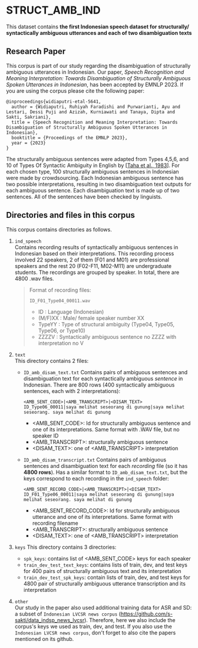 # STRUCT_AMB_IND

This dataset contains **the first Indonesian speech dataset for structurally/ syntactically ambiguous utterances and each of two disambiguation texts**

## Research Paper
This corpus is part of our study regarding the disambiguation of structurally ambiguous utterances in Indonesian. Our paper, _Speech Recognition and Meaning Interpretation:
Towards Disambiguation of Structurally Ambiguous Spoken Utterances in Indonesian_, has been accepted by EMNLP 2023. If you are using the corpus please cite the following paper:
```
@inproceedings{widiaputri-etal-5641,
  author = {Widiaputri, Ruhiyah Faradishi and Purwarianti, Ayu and Lestari, Dessi Puji and Azizah, Kurniawati and Tanaya, Dipta and Sakti, Sakriani},
  title = {Speech Recognition and Meaning Interpretation: Towards Disambiguation of Structurally Ambiguous Spoken Utterances in Indonesian},
  booktitle = {Proceedings of the EMNLP 2023},
  year = {2023}
}
```

The structurally ambiguous sentences were adapted from Types 4,5,6, and 10 of Types Of Syntactic Ambiguity in English by [[Taha et al., 1983](https://doi.org/10.1515/iral.1983.21.4.251)]. For each chosen type, 100 structurally ambiguous sentences in Indonesian were made by crowdsourcing. Each Indonesian ambiguous sentence has two possible interpretations, resulting in two disambiguation text outputs for each ambiguous sentence. Each disambiguation text is made up of two sentences. All of the sentences have been checked by linguists.

## Directories and files in this corpus
This corpus contains directories as follows.
1. `ind_speech`  
Contains recording results of syntactically ambiguous sentences in Indonesian based on their interpretations. This recording process involved 22 speakers, 2 of them (F01 and M01) are professional speakers and the rest 20 (F02-F11, M02-M11) are undergraduate students. The recordings are grouped by speaker. In total, there are 4800 .wav files.
    >Format of recording files:
    >```
    >ID_F01_Type04_00011.wav
    >```
    > - ID : Language (Indonesian)
    > - (M/F)XX : Male/ female speaker number XX
    > - TypeYY : Type of structural ambiguity (Type04, Type05, Type06, or Type10)
    > - ZZZZV : Syntactically ambiguous sentence no ZZZZ with interpretation no V

2. `text`  
This directory contains 2 files:
    - `ID_amb_disam_text.txt`
    Contains pairs of ambiguous sentences and disambiguation text for each syntactically ambiguous *sentence* in Indonesian. There are 800 rows (400 syntactically ambiguous sentences, each with 2 interpretations):
        ```
        <AMB_SENT_CODE>|<AMB_TRANSCRIPT>|<DISAM_TEXT>
        ID_Type06_00011|saya melihat seseorang di gunung|saya melihat seseorang. saya melihat di gunung
        ```
        - \<AMB_SENT_CODE>: Id for structurally ambiguous sentence and one of its interpretations. Same format with .WAV file, but no speaker ID
        - \<AMB_TRANSCRIPT>: structurally ambiguous sentence
        - \<DISAM_TEXT>: one of <AMB_TRANSCRIPT> interpretation 
    
    - `ID_amb_disam_transcript.txt`
    Contains pairs of ambiguous sentences and disambiguation text for each *recording* file (so it has **4800 rows**). Has a similar format to `ID_amb_disam_text.txt`, but the keys correspond to each recording in the `ind_speech` folder: 
        ```
        <AMB_SENT_RECORD_CODE>|<AMB_TRANSCRIPT>|<DISAM_TEXT>
        ID_F01_Type06_00011|saya melihat seseorang di gunung|saya melihat seseorang. saya melihat di gunung
        ```
        - \<AMB_SENT_RECORD_CODE>: Id for structurally ambiguous utterance and one of its interpretations. Same format with recording filename
        - \<AMB_TRANSCRIPT>: structurally ambiguous sentence
        - \<DISAM_TEXT>: one of <AMB_TRANSCRIPT> interpretation 
    
3. `keys`
This directory contains 3 directories:
    -  `spk_keys`: contains list of <AMB_SENT_CODE> keys for each speaker
    -  `train_dev_test_text_keys`: contains lists of train, dev, and test keys for 400 pairs of structurally ambiguous text and its interpretation
    -  `train_dev_test_spk_keys`: contain lists of train, dev, and test keys for 4800 pair of structurally ambiguous utterance transcription and its interpretation

4. `other`  
Our study in the paper also used additional training data for ASR and SD: a subset of `Indonesian LVCSR news corpus` (https://github.com/s-sakti/data_indsp_news_lvcsr). Therefore, here we also include the corpus's keys we used as train, dev, and test. If you also use the `Indonesian LVCSR news corpus`, don't forget to also cite the papers mentioned on its github.
